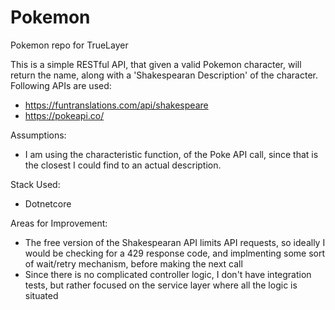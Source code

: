 # Pokemon
Pokemon repo for TrueLayer

This is a simple RESTful API, that given a valid Pokemon character, will return the name, along with a 'Shakespearan Description' of the character. 
Following APIs are used:
- https://funtranslations.com/api/shakespeare
- https://pokeapi.co/

Assumptions:
- I am using the characteristic function, of the Poke API call, since that is the closest I could find to an actual description.

Stack Used:
- Dotnetcore

Areas for Improvement:
- The free version of the Shakespearan API limits API requests, so ideally I would be checking for a 429 response code, and implmenting some sort of wait/retry mechanism,
before making the next call
- Since there is no complicated controller logic, I don't have integration tests, but rather focused on the service layer where all the logic is situated
